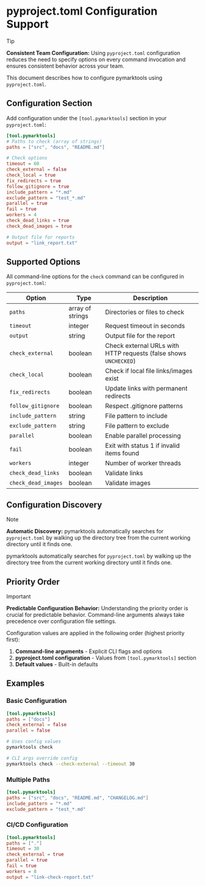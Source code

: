 # pyproject.toml Configuration Support

> [!TIP]
> **Consistent Team Configuration:** Using `pyproject.toml` configuration reduces the need to specify options on every
> command invocation and ensures consistent behavior across your team.

This document describes how to configure pymarktools using `pyproject.toml`.

## Configuration Section

Add configuration under the `[tool.pymarktools]` section in your `pyproject.toml`:

```toml
[tool.pymarktools]
# Paths to check (array of strings)
paths = ["src", "docs", "README.md"]

# Check options
timeout = 60
check_external = false
check_local = true
fix_redirects = true
follow_gitignore = true
include_pattern = "*.md"
exclude_pattern = "test_*.md"
parallel = true
fail = true
workers = 4
check_dead_links = true
check_dead_images = true

# Output file for reports
output = "link_report.txt"
```

## Supported Options

All command-line options for the `check` command can be configured in `pyproject.toml`:

| Option              | Type             | Description                                                      |
| ------------------- | ---------------- | ---------------------------------------------------------------- |
| `paths`             | array of strings | Directories or files to check                                    |
| `timeout`           | integer          | Request timeout in seconds                                       |
| `output`            | string           | Output file for the report                                       |
| `check_external`    | boolean          | Check external URLs with HTTP requests (false shows `UNCHECKED`) |
| `check_local`       | boolean          | Check if local file links/images exist                           |
| `fix_redirects`     | boolean          | Update links with permanent redirects                            |
| `follow_gitignore`  | boolean          | Respect .gitignore patterns                                      |
| `include_pattern`   | string           | File pattern to include                                          |
| `exclude_pattern`   | string           | File pattern to exclude                                          |
| `parallel`          | boolean          | Enable parallel processing                                       |
| `fail`              | boolean          | Exit with status 1 if invalid items found                        |
| `workers`           | integer          | Number of worker threads                                         |
| `check_dead_links`  | boolean          | Validate links                                                   |
| `check_dead_images` | boolean          | Validate images                                                  |

## Configuration Discovery

> [!NOTE]
> **Automatic Discovery:** pymarktools automatically searches for `pyproject.toml` by walking up the directory tree from
> the current working directory until it finds one.

pymarktools automatically searches for `pyproject.toml` by walking up the directory tree from the current working
directory until it finds one.

## Priority Order

> [!IMPORTANT]
> **Predictable Configuration Behavior:** Understanding the priority order is crucial for predictable behavior.
> Command-line arguments always take precedence over configuration file settings.

Configuration values are applied in the following order (highest priority first):

1. **Command-line arguments** - Explicit CLI flags and options
1. **pyproject.toml configuration** - Values from `[tool.pymarktools]` section
1. **Default values** - Built-in defaults

## Examples

### Basic Configuration

```toml
[tool.pymarktools]
paths = ["docs"]
check_external = false
parallel = false
```

```bash
# Uses config values
pymarktools check

# CLI args override config
pymarktools check --check-external --timeout 30
```

### Multiple Paths

```toml
[tool.pymarktools]
paths = ["src", "docs", "README.md", "CHANGELOG.md"]
include_pattern = "*.md"
exclude_pattern = "test_*.md"
```

### CI/CD Configuration

```toml
[tool.pymarktools]
paths = ["."]
timeout = 30
check_external = true
parallel = true
fail = true
workers = 8
output = "link-check-report.txt"
```
